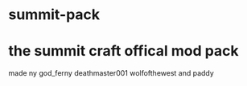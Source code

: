 # summit-pack

# the summit craft offical mod pack 
made ny god_ferny deathmaster001 wolfofthewest and paddy